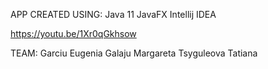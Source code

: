 APP CREATED USING:
Java 11 JavaFX Intellij IDEA

https://youtu.be/1Xr0qGkhsow

TEAM: 
Garciu Eugenia
Galaju Margareta
Tsyguleova Tatiana
